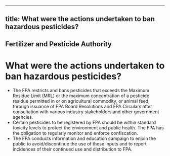 --- 
 title: What were the actions undertaken to ban hazardous pesticides?
 ---

## Fertilizer and Pesticide Authority

# What were the actions undertaken to ban hazardous pesticides?


 - The FPA restricts and bans pesticides that exceeds the Maximum Residue Limit (MRL) or the maximum concentration of a pesticide residue permitted in or on agricultural commodity, or animal feed, through issuance of FPA Board Resolutions and FPA Circulars after consultation with various industry stakeholders and other government agencies.
 - Certain pesticides to be registered by FPA should be within standard toxicity levels to protect the environment and public health. The FPA has the obligation to regularly monitor and enforce confiscation.
 - The FPA conducts information and education campaign to enjoin the public to avoid/discontinue the use of these inputs and to report incidences of their continued use and distribution to FPA.
